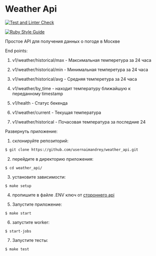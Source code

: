 # Weather Api

[![Test and Linter Check](https://github.com/usernaimandrey/weather_api/actions/workflows/CI.yml/badge.svg)](https://github.com/usernaimandrey/weather_api/actions/workflows/CI.yml)

[![Ruby Style Guide](https://img.shields.io/badge/code_style-rubocop-brightgreen.svg)](https://github.com/rubocop/rubocop)

Простое API для получения данных о погоде в Москве

End points:

1. v1/weather/historical/max - Максимальная темперетура за 24 часа

2. v1/weather/historical/min - Минимальная темперетура за 24 часа

3. v1/weather/historical/avg - Средняя темперетура за 24 часа

4. v1/weather/by_time - находит температуру ближайшую к переданному timestamp

5. v1/health - Статус бекенда

6. v1/weather/current - Текущая температура

7. v1/weather/historical - Почасовая температура за последние 24

Развернуть приложение:

1. склонируйте репозиторий:
  ```bash
  $ git clone https://github.com/usernaimandrey/weather_api.git

  ```

2. перейдите в директорию приложения:
  ```
  $ cd weather_api/
  ```
3. установите зависимости:

  ```
  $ make setup
  ```
4. пропишите в файле .ENV ключ от [стороннего api](https://developer.accuweather.com/)

5. Запустите приложение:
  ```
  $ make start
 ```
6. запустите worker:

  ```
  $ start-jobs
  ```
7. Запустите тесты:

  ```
  $ make test
  ```